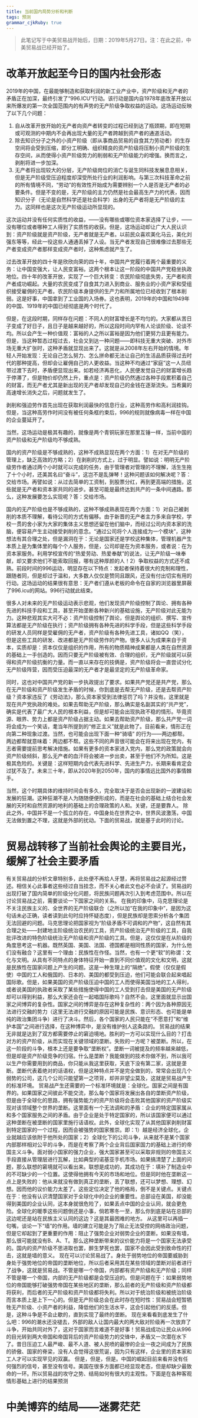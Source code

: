 ```yaml
---
title: 当前国内局势分析和判断 
tags: 预测
grammar_cjkRuby: true
---
```

> 此笔记写于中美贸易战开始后，日期：2019年5月27日。注：在此之前，中美贸易战已经开始了。
# 改革开放起至今日的国内社会形态
2019年的中国，在最能够制造和获取利润的新工业产业中，资产阶级和无产者的矛盾正在加深，最终引发了“996.ICU”行动。该行动是国内自1978年底改革开放以来所爆发的第一次全国范围内的有声势的无产阶级争取权益的运动。这场运动反映了以下几个问题：

1. 自从改革开放开始的无产者向资产者转变的过程已经到达了瓶颈期，即在短期或可观测的中期内不会再出现大量的无产者跨越到资产者的通道活动。
2. 除去知识分子之外的小资产阶级（即从事商品贸易的自食其力劳动者）的生存空间将会受到压缩，即分工明确、组织精良的资产阶级将压制小资产阶级的生存空间，从而使得小资产阶级势力的削弱和无产阶级能力的增强。换而言之，剥削将进一步加深。
3. 无产者将出现较大的分层，无产阶级岗位的消亡与诞生同科技发展息息相关，但是无产阶级受压迫程度却深受所处行业的利润影响。与第三次科技革命之前的所有情境不同，“劳动”的有效性开始成为需要辨别一个人是否是无产者的必要条件。但是不变的是，无产阶级的主力仍然是社会最高生产力的代表，因而知识分子（无论是自然科学还是社会科学）出身的无产者将是无产阶级的主力。这同样也是这次无产阶级运动所显现的。

这次运动并没有任何实质性的收益，——没有哪些或哪位资本家选择了让步，——没有哪位或者哪种工人得到了实质性的收获。但是，这场运动却让广大人民认识到：资产阶级就是资产阶级，无产者就是无产者。以前民众喜欢美化马云，美化刘强东等等，经此一役这些人通通丢掉了人设。当无产者发现自己很难像过去那些无产者变成资产者那样变成资产者时，这种焦虑就产生了。

过去改革开放的四十年是欣欣向荣的四十年，中国共产党履行着两个最重要的义务：让中国变强大，让人民变富裕。这两个根本让这一阶段的中国共产党稳坐执政地位。四十年的改革开放，实现了一个巨大转变：农民阶级彻底失势，无产者和资产者成功崛起。大量的农民变成了自食其力进入到商业、服务业的小资产家和受组织接受雇佣的无产者。农民阶级本身提供的生产力和所属地位已经收到了根本削弱。这是好事，中国拿到了工业国的入场券。这也表明，2019年的中国和1949年的中国、1919年的中国已经彻底是两个时代了。

但是，在这段时期，同样存在问题：不同人的财富增长是不均匀的。大家都从苦日子变成了好日子，且日子是越来越好的，所以这段时间内罕有人论谈阶级、论谈不均。所以会产生一种价值观：富裕的人之所以富裕是因为他们更努力且更有能力。但是，当这种暂态过程过去，社会又到达一种问题——即科技无重大突破、对外市场无重大扩张时，这种矛盾就显现出来了。这就是从2008年左右开始的情境。年轻人开始发现：无论自己怎么努力、怎么拼命都无法让自己的生活品质获得过去时代的那种提高，但却会让雇佣自己的人更收益。当这种不均通过“家庭”这一人员纽带过渡下去时，矛盾便显现出来。如若经济再恶化，人民便发觉自己的财富增长趋于停滞了，但是物价却仍然上升，重点是：资产阶级仍然通过各种手段累积着自己的财富，而无产者尤其是新出现的无产者却发现自己的金钱在逐渐流失。当希冀的高速增长消失之后，问题就发生了。

剥削和强迫劳作首先出现在获取利润最快的信息行业，这种高劳作和高利润挂钩。但是，当这种高劳作时间没有被任何条框约束后，996的规则就像病毒一样在中国的企业蔓延开了。

当然，这场运动是极其有趣的，就像是两个青铜玩家在那里互锤一样，当前中国的资产阶级和无产阶级均不够成熟。

国内的资产阶级是不够成熟的，这种不成熟显现在两个方面：1）在对无产阶级的管理上，缺乏高效的方略；2）在剥削的方式上，过于明显。譬如说：明明无产阶级劳作者通过两个小时就可以完成的任务，由于管理者对管理的不理解，活生生拖了十个小时，还美其名曰“奋斗”，这岂不是乱弹琴！这种问题该如何解决呢？答：交给市场。再譬如说：从过去简单的工资制，到股票分红，再到更高端的措施，这些就是无产者和资本家共同的进步。甚至可能是最终达到共产的一条中间通路。那么，这种发展要怎么实现呢？答：交给市场。

国内的无产阶级也是不够成熟的，这种不够成熟表现在两个方面：1）对自己被剥削的本质不理解，看待公司的方式有偏移。由于新晋的无产者主力多来自学校，学校一贯的舍小家为大家的集体主义思想还留在他们脑中，而经过公司内资本家的洗脑，便容易产生主动接受剥削的意念。“通过公司将个人连接成为一个模块”，这种想法有其合理之处，但是漏洞在于：无论是国家还是学校这种集体，管理机器产生本质上是为集体里的每个个人服务，但是，公司却是在为资本服务，或者说：在为资本家服务。利用学校宣传的“热爱劳动、热爱奉献”的说法，让无产阶级一味奉献，却又要求他们不能索取回报，哪有这种厚颜的人！2）争取权益的方式还不成熟。前段时间的996运动，明显存在以下特点：发起者保持着很大的克制和理性，跟随者同，但是却过于温和，大多数人仅仅是赞同且跟风，还没有付出切实有用的行动。这场运动的结果很有意思：无产者们遵从老板的命令在自家的浏览器里屏蔽了996.icu的网站。996行动就此结束。

很多人对未来的无产阶级运动表示悲观，他们发现资产阶级控制了舆论、拥有各种先进的科技手段和工具，甚至开始垄断各种新兴的基础设施，无产阶级对此无能为力。这种悲观其实大可不必：资产阶级控制了舆论，但是舆论的组织、撰写、宣传算法都是无产阶级在执行；资产阶级拥有各种先进的科学手段，但是这些科学手段的研发人员同样是受雇佣的无产者，资产阶级有各种先进工具，诸如QQ（笑），但是这些工具的研发、改进都是无产阶级劳作的产物。很多人认为成果来自于资本，实质却是：资本仅仅是组织的作用，所有的物质精神成果都是人类在自然资源的基础上一手创造的。因而只要无产阶级被有效、合理的组织，无产阶级就可以获得和资产阶级抗衡的力量。而一直以来存在的技俩是，资产阶级将会一直尝试分化无产阶级阵营，因而受压迫最深的无产者才是最坚定的无产阶级革命家。

同时，这也对中国共产党的新一步执政提出了要求。如果共产党还是共产党，那么在无产阶级和资产阶级发生矛盾的时候，你到底是去帮无产阶级，还是去帮资产阶级？资本家违反了《劳动法》，那么资本家受到法律惩罚了吗？并没有。这里就是现在共产党执政的难处。如果去帮助无产阶级，那么确实是名副其实的“共产党”，确实是代表了最广大人民的根本利益，但是却可能会出现执政不稳的情形。毕竟资源、眼界、势力上都是资产阶级占据主动。如果去帮助资产阶级，那么共产党一词将会成为一个笑话，耄当年所提到的“修正主义”就是此物了。目前看来，情形正在向第二种现象过渡。当然，也可能会出现下面一种“骑墙” 的行为——两边都帮。两边都帮就意味着：两边都不帮。这些不同的声音很可能会在将来出现在党内，有志者需要提前思考解决措施。如果有更多的资本家进入党内，那么党的政策就会向资产阶级倾斜，那么无产者的血汗将会被进一步出卖，甚至于他们不为所知。这是极其危险的。关键是：这样短期内会代表先进科学、先进生产力，长期来看肯定会过犹不及了。未来三十年，即从2020年到2050年，国内的事情远比国外的事情棘手。

当然，这个时期具体的维持时间会有多久，完全取决于是否会出现新的一波建设和发展的狂潮。这种狂潮不是人为随随便便形成的，而是在社会的基础上结合社会发展的天时和自然资源的地利的基础上的合理政策的人和。关键，还是要靠人。
除此之外，中国并不是一个孤立的存在，中国身处在世界之中，世界风波激荡，中国无法做到置之不理，这就是外部的扰动。下面的贸易战，就是基于此时的讨论。

# 贸易战转移了当前社会舆论的主要目光，缓解了社会主要矛盾
有关贸易战的分析文章特别多，此处便不再拾人牙慧，再将贸易战之起源经过赘述。相信关心此事者这些经过自当挂念，而不关心者此文也必不会读了。贸易战的出现打破了国内简单的阶级分化问题，将民族问题再次引入到考虑范围中。所以在讨论贸易战之前，需要谈论一下国家之间的关系。
在我的印象中，马克思理论是不关注民族主义的、全世界的无产阶级联合（之所以加“在我的印象中”，是因为这句话未必正确，读者读到此句时应持怀疑态度），但是民族却是思索分析各个集团无法回避的问题。马克思理论把国家视为“阶级矛盾不可调和的产物”，这自然有其合理之处——封建地主阶级统治农民的工具，资产阶级统治无产阶级的工具，自我批评改进的特色阶级统治无产阶级和资产阶级的工具。但是，这仅仅是在从阶级的角度思考这一机器。既然英国、美国、法国、德国都是相同性质的国家，为什么他们没有融合？这里有一个理由：民族性在作怪。当然，也有一个更“软”的称谓：文化与文明。从具有不同特点的身体特征开始一直到不同价值观的文化和文明，这就是民族性在国家问题上产生的问题。这是一种生理上的“隔绝”。假使（仅仅是假使）中国的工人和俄国的、日本的、美国的都受到压迫，他们可能会联合起来唱起国际歌。但是，如果美国的资产阶级压迫中国的工人而使得美国当地的工人得利，或者说美国的执政者采取了某些措施使得中国的工人受到打击但是美国的无产阶级却可以得到利益，那么大家还会在一起唱国际歌吗？自然不会。这里面就显示出国家之间博弈的复杂性。国家之间的博弈是存在这种复杂性的：两个因为各种原因无法进行交融的势力（这里无法进行交融的原因可能是民族、意识形态、也可能是单纯的政治集团斗争）进行了决斗。然后，各个国家的人民只能在“不愿意打”和“维护本国”之间进行选择，在这种博弈中，是没有维护别人这条路的。
贸易战的结果无非就是达到了双方都需要停止的窘迫境地。胜利的一方可以实现什么目的？打击对方的资产阶级，从而实现在关键领域的垄断。失败的一方呢？被垄断。所以，在这一阶段的斗争，根本上还是要争取“垄断权”。垄断一词被提及的频率越来越低，但是却是资产阶级竞争的归宿。什么是垄断？我能做到的技术你做不到，所以我可以生产你需要用到的商品，你只能从我这里获取，天底下没有第二家，这就是垄断。垄断代表着绝对的话语权，但是这种特点并不是完全做到的，常常会出现几个弱势的公司，这几个公司只能望第一之项背，却并非望尘莫及，这就是贸易战产生的标准环境。
贸易战产生还需要的一个标准环境就是：全球化。国家之间是有国界的。如果国家之间彼此不能交流，那么每个国家将发展出各自的垄断资产阶级，但是由于全球化的思路，拥有强势能力的资产阶级将会击败其他国家的资产阶级实现对该领域整个世界的垄断。这里面有一个无法调和的矛盾：企业的特定国家属从和多个国家服务之间的矛盾。由于企业是处于特定国家的，所以该国家便可以通过这种垄断在被垄断的国家里施行话语权。此外，全球化实现了从其他国家剥削财富到特定国家的一个过程，因而会被强势的国家推崇。即：1）越是经济全球化，企业就越应该依附于他所处的国家；2）全球化下的公司斗争，从来就不是某个国家内部那样相对公平的斗争，而是在考察了两个企业背后国家国力的基础上进行的帝国主义斗争。面对弱小国家的强力企业，强大国家甚至可以采取非规则的帝国主义手段直接从管理层进行瓦解，比如典型的诺基亚手机市场。如果搞清楚了上面的问题，那么联想的窘境就可以看出来。联想是成功的，其成功在于：填补了制造业中的不可缺少的一个位置。这使得他拥有今天的市场和地位。但是同时他在垄断这一点上是失败的：他从来就没有做到真正的垄断，丢了联想，还可以梦想、理想、幻想。因而他的议价能力太差了。这些定位决定了他的格局，倒不是关键点。关键点在于：他没有认识清楚国家对于全球化中的企业的重要性。总部设在美国，却没能得到美国的企业认同，这本身就很危险了，如果丢点中国的企业认同，就会更危险。全球化的暖季这些问题倒还是小事，倘若寒冬一至，那么你到底是站在总部的这边呢还是站在民族主义认同的这边？这是其最困难的地方。
从这里可以再插一句嘴，谈论一下“墙”的作用。墙的建立可能是为了阻止无法受控的网络政治问题，但是它却起到了更重要的作用：阻止了强势企业对弱势企业的垄断。如果没有墙，那么很可能就没有B、A、T。那么这种垄断带来的议价能力将是一个国家无法承受的。国内的资产阶级不思进取也罢，醉生梦死也罢，国家不会因此受到致命性的打击，这就是墙的意义。
现在可以讨论贸易战了。身处于弱势地位的帝国要威胁到身处于强势地位的帝国的垄断地位，所以后者采用其在某些领域的垄断对前者进行了战争，这就是贸易战。不管是哪一个帝国，内部都有资产阶级和无产阶级；同样不管是哪一个帝国，内部的无产阶级都是会受压迫的。但是问题在于：如果弱势地位的帝国能够打破强势帝国在某些地区的垄断，那么前者的无产阶级和资产阶级都将获利，而后者的无产阶级和资产阶级都将失利。所以对于统治阶级和被统治阶级而言本质上是上下一心的。但是无产阶级总会在此时存在短时性：贸易战会短暂牺牲无产阶级、小资产者的利益，降低他们的生活水平，这会引起他们的反感。但是，这种斗争是不会止歇的，直到实现了最终的垄断。
现在来看看到底发生了什么吧：996的潮水还没褪去，外部的敌人让国内最大的两大敌对阶级再一次放弃了斗争，开始共同对外了，这对于国家而言难道不是好事！贸易战成功让民众从996的目光转到两大帝国和帝国背后的资产阶级势力的交锋中，矛盾又一次潜在水下了。昔日压迫工人最严峻、最不人道、被人民喷的最惨的企业一夜之间成为了民族的骄傲、国家的脊梁，没有人会觉得这很荒诞，因为只有这样，企业里的资本家和工人才可以实现罕见的双赢。
但是，但是，但是。中国的崛起目前来看并没有任何强烈的信号，甚至没有信号。美国在很多方面都已经显现老态，但是却缺少最致命的一环。所以贸易战的攻守之势、结局如何有很大的主观性。下面是在各种客观情形基础上进行的结果预测
# 中美博弈的结局——迷雾茫茫



